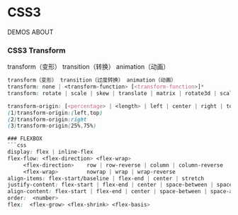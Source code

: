 # CSS3
DEMOS ABOUT

### CSS3 Transform
transform（变形） transition（转换） animation（动画）
```css
transform（变形） transition（过度转换） animation（动画）
transform: none | <transform-function> [<transform-function>]*
transform: rotate | scale | skew | translate | matrix | rotate3d | scale3d | translate3d(tx,ty,tz) | matrix3d | perspective

transform-origin: [<percentage> | <length> | left | center | right | top | bottom] | [<percentage> | <length> | left | center | right] | [[<percentage> | <length> | left | center | right] && [<percentage> | <length> | top | center | bottom]] <length> ?
(1)transform-origin:(left,top)
(2)transform-origin:right
(3)transform-origin(25%,75%)

### FLEXBOX
```css
display: flex | inline-flex
flex-flow: <flex-direction> <flex-wrap>
     <flex-direction>    row | row-reverse | column | column-reverse
     <flex-wrap>         nowrap | wrap | wrap-reverse
align-items: flex-start/baseline | flex-end | center | stretch
justify-content: flex-start | flex-end | center | space-between | space-around
align-content: flex-start | flex-end | center | space-between | space-around | stretch
order:  <number>
flex:  <flex-grow> <flex-shrink> <flex-basis>
